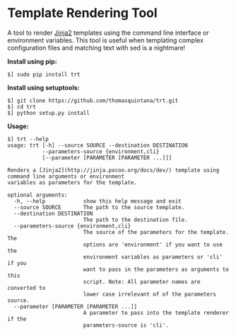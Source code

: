 Template Rendering Tool
=======================

A tool to render [Jinja2](http://jinja.pocoo.org/docs/dev/) templates using the command line interface or environment variables. This tool is useful when templating complex configuration files and matching text with sed is a nightmare!

**Install using pip:**
```
$] sudo pip install trt
```

**Install using setuptools:**
```
$] git clone https://github.com/thomasquintana/trt.git
$] cd trt
$] python setup.py install
```

**Usage:**
```
$] trt --help
usage: trt [-h] --source SOURCE --destination DESTINATION
           --parameters-source {environment,cli}
           [--parameter [PARAMETER [PARAMETER ...]]]

Renders a [Jinja2](http://jinja.pocoo.org/docs/dev/) template using command line arguments or environment
variables as parameters for the template.

optional arguments:
  -h, --help            show this help message and exit
  --source SOURCE       The path to the source template.
  --destination DESTINATION
                        The path to the destination file.
  --parameters-source {environment,cli}
                        The source of the parameters for the template. The
                        options are 'environment' if you want to use the
                        environment variables as parameters or 'cli' if you
                        want to pass in the parameters as arguments to this
                        script. Note: All parameter names are converted to
                        lower case irrelevant of of the parameters source.
  --parameter [PARAMETER [PARAMETER ...]]
                        A parameter to pass into the template renderer if the
                        parameters-source is 'cli'.
```